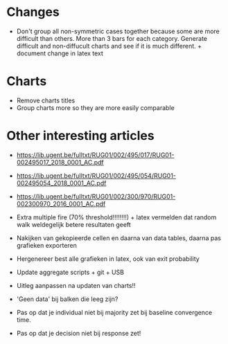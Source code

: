 # Changes
- Don't group all non-symmetric cases together because some are more difficult than others. More than 3 bars for each category. Generate difficult and non-diffucult charts and see if it is much different. + document change in latex text

# Charts
- Remove charts titles
- Group charts more so they are more easily comparable

# Other interesting articles
- https://lib.ugent.be/fulltxt/RUG01/002/495/017/RUG01-002495017_2018_0001_AC.pdf
- https://lib.ugent.be/fulltxt/RUG01/002/495/054/RUG01-002495054_2018_0001_AC.pdf
- https://lib.ugent.be/fulltxt/RUG01/002/300/970/RUG01-002300970_2016_0001_AC.pdf

- Extra multiple fire (70% threshold!!!!!!!!) + latex vermelden dat random walk weldegelijk betere resultaten geeft
- Nakijken van gekopieerde cellen en daarna van data tables, daarna pas grafieken exporteren
- Hergenereer best alle grafieken in latex, ook van exit probability
- Update aggregate scripts + git + USB
- Uitleg aanpassen na updaten van charts!!
- 'Geen data' bij balken die leeg zijn?
- Pas op dat je individual niet bij majority zet bij baseline convergence time.
- Pas op dat je decision niet bij response zet!